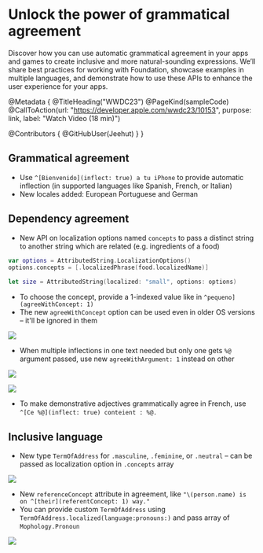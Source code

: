 # Unlock the power of grammatical agreement

Discover how you can use automatic grammatical agreement in your apps and games to create inclusive and more natural-sounding expressions. We’ll share best practices for working with Foundation, showcase examples in multiple languages, and demonstrate how to use these APIs to enhance the user experience for your apps.

@Metadata {
   @TitleHeading("WWDC23")
   @PageKind(sampleCode)
   @CallToAction(url: "https://developer.apple.com/wwdc23/10153", purpose: link, label: "Watch Video (18 min)")

   @Contributors {
      @GitHubUser(Jeehut)
   }
}



## Grammatical agreement

- Use `^[Bienvenido](inflect: true) a tu iPhone` to provide automatic inflection (in supported languages like Spanish, French, or Italian)
- New locales added: European Portuguese and German

## Dependency agreement

- New API on localization options named `concepts` to pass a distinct string to another string which are related (e.g. ingredients of a food)

```Swift
var options = AttributedString.LocalizationOptions()
options.concepts = [.localizedPhrase(food.localizedName)]

let size = AttributedString(localized: "small", options: options)
```

- To choose the concept, provide a 1-indexed value like in `^pequeno](agreeWithConcept: 1)`
- The new `agreeWithConcept` option can be used even in older OS versions – it'll be ignored in them

![][agreeWithConcept]

[agreeWithConcept]: WWDC23-10153-agreeWithConcept

- When multiple inflections in one text needed but only one gets `%@` argument passed, use new `agreeWithArgument: 1` instead on other

![][agreeWithArgument]

[agreeWithArgument]: WWDC23-10153-agreeWithArgument

![][agreeWithComparison]

[agreeWithComparison]: WWDC23-10153-agreeWithComparison

- To make demonstrative adjectives grammatically agree in French, use `^[Ce %@](inflect: true) conteient : %@.`

## Inclusive language

- New type `TermOfAddress` for `.masculine`, `.feminine`, or `.neutral` – can be passed as localization option in `.concepts` array

![][neutral]

[neutral]: WWDC23-10153-TermsOfAddress

- New `referenceConcept` attribute in agreement, like `"\(person.name) is on ^[their](referentConcept: 1) way."`
- You can provide custom `TermOfAddress` using `TermOfAddress.localized(language:pronouns:)` and pass array of `Mophology.Pronoun`

![][LocalizationOptions]

[LocalizationOptions]: WWDC23-10153-LocalizationOptions
